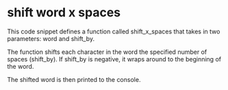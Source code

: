 # shift word x spaces
 
This code snippet defines a function called shift_x_spaces that takes in two parameters: word and shift_by.

The function shifts each character in the word the specified number of spaces (shift_by). If shift_by is negative, it wraps around to the beginning of the word.

The shifted word is then printed to the console.
